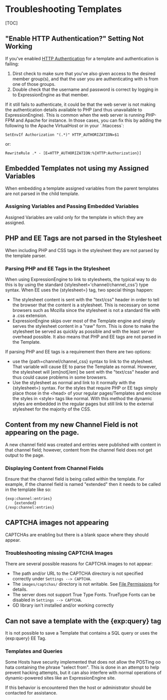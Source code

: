 <!--
    This source file is part of the open source project
    ExpressionEngine User Guide (https://github.com/ExpressionEngine/ExpressionEngine-User-Guide)

    @link      https://expressionengine.com/
    @copyright Copyright (c) 2003-2020, Packet Tide, LLC (https://www.packettide.com)
    @license   https://expressionengine.com/license Licensed under Apache License, Version 2.0
-->

# Troubleshooting Templates

[TOC]

## "Enable HTTP Authentication?" Setting Not Working

If you've enabled [HTTP Authentication](control-panel/template-manager.md#edit-template) for a template and authentication is failing:

1.  Dirst check to make sure that you've also given access to the desired member group(s), and that the user you are authenticating with is from one of those groups.
2.  Double check that the username and password is correct by logging in to ExpressionEngine as that member.

If it still fails to authenticate, it could be that the web server is not making the authentication details available to PHP (and thus unavailable to ExpressionEngine). This is common when the web server is running PHP-FPM and Apache for instance. In those cases, you can fix this by adding the following to the Apache VirtualHost or in your \`.htaccess\`:

    SetEnvIf Authorization "(.*)" HTTP_AUTHORIZATION=$1

or:

    RewriteRule .* - [E=HTTP_AUTHORIZATION:%{HTTP:Authorization}]

## Embedded Templates not using my Assigned Variables

When embedding a template assigned variables from the parent templates are not parsed in the child template.

### Assigning Variables and Passing Embedded Variables

Assigned Variables are valid only for the template in which they are assigned.

## PHP and EE Tags are not parsed in the Stylesheet

When including PHP and CSS tags in the stylesheet they are not parsed by the template parser.

### Parsing PHP and EE Tags in the Stylesheet

When using ExpressionEngine to link to stylesheets, the typical way to do this is by using the standard {stylesheet='channel/channel_css'} type syntax. When EE uses the {stylesheet=} tag, two special things happen:

- The stylesheet content is sent with the "text/css" header in order to tell the browser that the content is a stylesheet. This is necessary on some browsers such as Mozilla since the stylesheet is not a standard file with a .css extension.
- ExpressionEngine skips over most of the Template engine and simply serves the stylesheet content in a "raw" form. This is done to make the stylesheet be served as quickly as possible and with the least server overhead possible. It also means that PHP and EE tags are not parsed in the Template.

If parsing PHP and EE tags is a requirement then there are two options:

- use the {path=channel/channel_css} syntax to link to the stylesheet. That variable will cause EE to parse the Template as normal. However, the stylesheet will \[em\]not\[/em\] be sent with the "text/css" header and thus could cause problems in some browsers.
- Use the stylesheet as normal and link to it normally with the {stylesheet=} syntax. For the styles that require PHP or EE tags simply place those in the &lt;head&gt; of your regular pages/Templates and enclose the styles in &lt;style&gt; tags like normal. With this method the dynamic styles are embedded in the regular pages but still link to the external stylesheet for the majority of the CSS.

## Content from my new Channel Field is not appearing on the page.

A new channel field was created and entries were published with content in that channel field; however, content from the channel field does not get output to the page.

### Displaying Content from Channel Fields

Ensure that the channel field is being called within the template. For example, if the channel field is named "extended" then it needs to be called in the template like so:

    {exp:channel:entries}
        {extended}
    {/exp:channel:entries}

## CAPTCHA images not appearing

CAPTCHAs are enabling but there is a blank space where they should appear.

### Troubleshooting missing CAPTCHA Images

There are several possible reasons for CAPTCHA images to not appear:

- The path and/or URL to the CAPTCHA directory is not specified correctly under `Settings --> CAPTCHA`.
- The `images/captchas/` directory is not writable. See [File Permissions](troubleshooting/general.md#file-permissions) for details.
- The server does not support True Type Fonts. TrueType Fonts can be disabled in `Settings --> CAPTCHA`.
- GD library isn't installed and/or working correctly

## Can not save a template with the {exp:query} tag

It is not possible to save a Template that contains a SQL query or uses the {exp:query} EE Tag.

### Templates and Queries

Some Hosts have security implemented that does not allow the POSTing oo hata containing the phrase "select from". This is done in an attempt to help prevent hacking attempts, but it can also interfere with normal operations of dynamic-powered sites like an ExpressionEngine site.

If this behavior is encountered then the host or administrator should be contacted for assistance.
